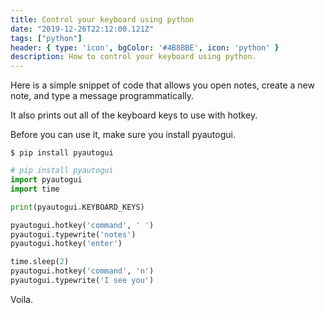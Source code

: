 ```yaml
---
title: Control your keyboard using python
date: "2019-12-26T22:12:00.121Z"
tags: ["python"]
header: { type: 'icon', bgColor: '#4B8BBE', icon: 'python' }
description: How to control your keyboard using python.
---
```


Here is a simple snippet of code that allows you open notes, create a new note, and type a message programmatically.

It also prints out all of the keyboard keys to use with hotkey.

Before you can use it, make sure you install pyautogui.
```
$ pip install pyautogui
```

```python
# pip install pyautogui
import pyautogui
import time

print(pyautogui.KEYBOARD_KEYS)

pyautogui.hotkey('command', ' ')
pyautogui.typewrite('notes')
pyautogui.hotkey('enter')

time.sleep(2)
pyautogui.hotkey('command', 'n')
pyautogui.typewrite('I see you')
```

Voila.